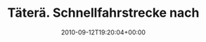 ---
retweeted: false
source: <a href="http://gowalla.com/" rel="nofollow">Gowalla</a>
entities:
  hashtags: []
  symbols: []
  user_mentions: []
  urls: []
display_text_range:
- '0'
- '119'
favorite_count: '0'
id_str: '24309429551'
truncated: false
retweet_count: '0'
id: '24309429551'
created_at: Sun Sep 12 19:20:04 +0000 2010
favorited: false
full_text: Täterä. Schnellfahrstrecke nach Köln gesperrt. — at Fernbahnhof Frankfurt
  am Main Flughafen http://gowal.la/c/2ukZG?137
lang: de
tags:
- pesos:twitter
date: '2010-09-12T19:20:04+00:00'
src: https://twitter.com/bascht/status/24309429551
original_url: https://twitter.com/bascht/status/24309429551
type: twitter_tweet
text: Täterä. Schnellfahrstrecke nach Köln gesperrt. — at Fernbahnhof Frankfurt am
  Main Flughafen http://gowal.la/c/2ukZG?137
title: Täterä. Schnellfahrstrecke nach

---